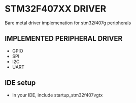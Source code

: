 # STM32F407XX DRIVER
Bare metal driver implemenation for stm32f407g peripherals 
## IMPLEMENTED PERIPHERAL DRIVER
- GPIO
- SPI
- I2C
- UART
## IDE setup
- In your IDE, include  startup_stm32f407vgtx
